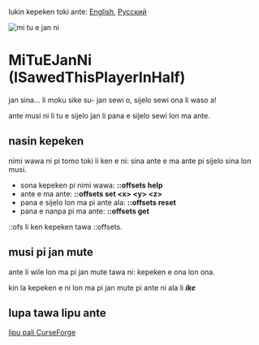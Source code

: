 lukin kepeken toki ante: [English](../master/README.md "View in English"), [Русский](../master/README.ru-RU.md "Смотреть на русском")


![mi tu e jan ni](../master/src/main/resources/modicon.png)


# MiTuEJanNi (ISawedThisPlayerInHalf)
jan sina... li moku sike su- jan sewi o, sijelo sewi ona li waso a!

ante musi ni li tu e sijelo jan li pana e sijelo sewi lon ma ante.

  
## nasin kepeken
nimi wawa ni pi tomo toki li ken e ni: sina ante e ma ante pi sijelo sina lon musi.

* sona kepeken pi nimi wawa: **::offsets help**
* ante e ma ante: **::offsets set \<x> \<y> \<z>**
* pana e sijelo lon ma pi ante ala: **::offsets reset**
* pana e nanpa pi ma ante: **::offsets get**

::ofs li ken kepeken tawa ::offsets.


## musi pi jan mute
ante li wile lon ma pi jan mute tawa ni: kepeken e ona lon ona.

kin la kepeken e ni lon ma pi jan mute pi ante ni ala li **_ike_**


## lupa tawa lipu ante
[lipu pali CurseForge](https://www.curseforge.com/minecraft/mc-mods/i-sawed-this-player-in-half "lipu pali pi ante I Sawed This Player In Half! lon lipu CurseForge")

